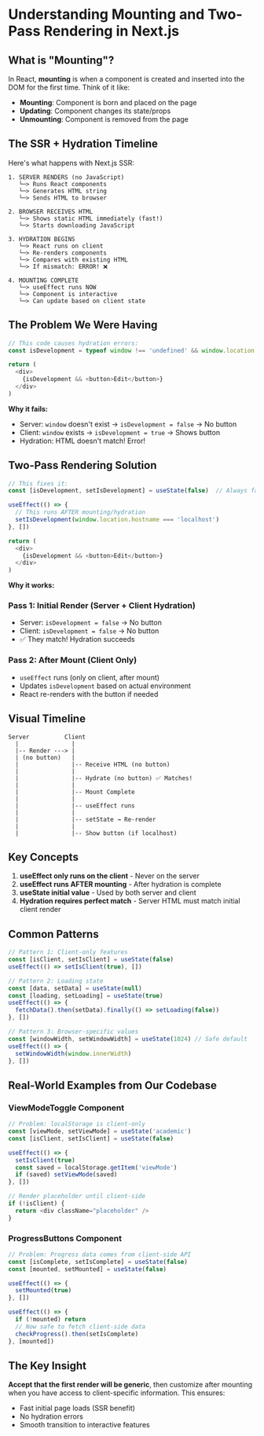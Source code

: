 # Understanding Mounting and Two-Pass Rendering in Next.js

## What is "Mounting"?

In React, **mounting** is when a component is created and inserted into the DOM for the first time. Think of it like:
- **Mounting**: Component is born and placed on the page
- **Updating**: Component changes its state/props
- **Unmounting**: Component is removed from the page

## The SSR + Hydration Timeline

Here's what happens with Next.js SSR:

```
1. SERVER RENDERS (no JavaScript)
   └─> Runs React components
   └─> Generates HTML string
   └─> Sends HTML to browser

2. BROWSER RECEIVES HTML
   └─> Shows static HTML immediately (fast!)
   └─> Starts downloading JavaScript

3. HYDRATION BEGINS
   └─> React runs on client
   └─> Re-renders components
   └─> Compares with existing HTML
   └─> If mismatch: ERROR! ❌

4. MOUNTING COMPLETE
   └─> useEffect runs NOW
   └─> Component is interactive
   └─> Can update based on client state
```

## The Problem We Were Having

```javascript
// This code causes hydration errors:
const isDevelopment = typeof window !== 'undefined' && window.location.hostname === 'localhost'

return (
  <div>
    {isDevelopment && <button>Edit</button>}
  </div>
)
```

**Why it fails:**
- Server: `window` doesn't exist → `isDevelopment = false` → No button
- Client: `window` exists → `isDevelopment = true` → Shows button
- Hydration: HTML doesn't match! Error!

## Two-Pass Rendering Solution

```javascript
// This fixes it:
const [isDevelopment, setIsDevelopment] = useState(false)  // Always false initially

useEffect(() => {
  // This runs AFTER mounting/hydration
  setIsDevelopment(window.location.hostname === 'localhost')
}, [])

return (
  <div>
    {isDevelopment && <button>Edit</button>}
  </div>
)
```

**Why it works:**

### Pass 1: Initial Render (Server + Client Hydration)
- Server: `isDevelopment = false` → No button
- Client: `isDevelopment = false` → No button
- ✅ They match! Hydration succeeds

### Pass 2: After Mount (Client Only)
- `useEffect` runs (only on client, after mount)
- Updates `isDevelopment` based on actual environment
- React re-renders with the button if needed

## Visual Timeline

```
Server          Client
  |               |
  |-- Render ---> |
  | (no button)   |
  |               |-- Receive HTML (no button)
  |               |
  |               |-- Hydrate (no button) ✅ Matches!
  |               |
  |               |-- Mount Complete
  |               |
  |               |-- useEffect runs
  |               |
  |               |-- setState → Re-render
  |               |
  |               |-- Show button (if localhost)
```

## Key Concepts

1. **useEffect only runs on the client** - Never on the server
2. **useEffect runs AFTER mounting** - After hydration is complete
3. **useState initial value** - Used by both server and client
4. **Hydration requires perfect match** - Server HTML must match initial client render

## Common Patterns

```javascript
// Pattern 1: Client-only features
const [isClient, setIsClient] = useState(false)
useEffect(() => setIsClient(true), [])

// Pattern 2: Loading state
const [data, setData] = useState(null)
const [loading, setLoading] = useState(true)
useEffect(() => {
  fetchData().then(setData).finally(() => setLoading(false))
}, [])

// Pattern 3: Browser-specific values
const [windowWidth, setWindowWidth] = useState(1024) // Safe default
useEffect(() => {
  setWindowWidth(window.innerWidth)
}, [])
```

## Real-World Examples from Our Codebase

### ViewModeToggle Component
```javascript
// Problem: localStorage is client-only
const [viewMode, setViewMode] = useState('academic')
const [isClient, setIsClient] = useState(false)

useEffect(() => {
  setIsClient(true)
  const saved = localStorage.getItem('viewMode')
  if (saved) setViewMode(saved)
}, [])

// Render placeholder until client-side
if (!isClient) {
  return <div className="placeholder" />
}
```

### ProgressButtons Component
```javascript
// Problem: Progress data comes from client-side API
const [isComplete, setIsComplete] = useState(false)
const [mounted, setMounted] = useState(false)

useEffect(() => {
  setMounted(true)
}, [])

useEffect(() => {
  if (!mounted) return
  // Now safe to fetch client-side data
  checkProgress().then(setIsComplete)
}, [mounted])
```

## The Key Insight

**Accept that the first render will be generic**, then customize after mounting when you have access to client-specific information. This ensures:
- Fast initial page loads (SSR benefit)
- No hydration errors
- Smooth transition to interactive features